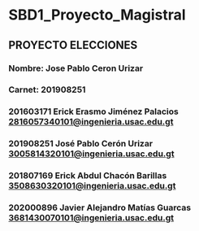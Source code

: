 # SBD1_Proyecto_Magistral
## PROYECTO ELECCIONES
### Nombre: Jose Pablo Ceron Urizar
### Carnet: 201908251

### 201603171 Erick Erasmo Jiménez Palacios 2816057340101@ingenieria.usac.edu.gt
### 201908251 José Pablo Cerón Urizar 3005814320101@ingenieria.usac.edu.gt
### 201807169 Erick Abdul Chacón Barillas 3508630320101@ingenieria.usac.edu.gt
### 202000896 Javier Alejandro Matías Guarcas 3681430070101@ingenieria.usac.edu.gt
